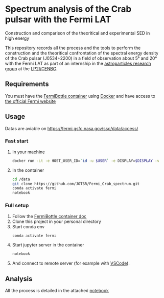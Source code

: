 # Spectrum analysis of the Crab pulsar with the Fermi LAT

Construction and comparison of the theoritical and experimental SED in high energy

This repository records all the process and the tools to perform the construction and the theoritical confrontation of the spectral energy density of the Crab pulsar (J0534+2200) in a field of observation about 5° and 20° with the Fermi LAT as part of an internship in the [astroparticles research group](https://www.lp2ib.in2p3.fr/astro-neutrino/astroparticules/) at the [LP2I/CENBG](https://www.lp2ib.in2p3.fr).

## Requirements

You must have the [FermiBottle container](https://github.com/fermi-lat/FermiBottle) using [Docker](https://www.docker.com/products/docker-desktop/) and have access to [the official Fermi website](https://fermi.gsfc.nasa.gov/)


## Usage

Datas are aviable on https://fermi.gsfc.nasa.gov/ssc/data/access/

### Fast start

1. In your machine
    ```sh
    docker run -it -e HOST_USER_ID=`id -u $USER` -e DISPLAY=$DISPLAY -v /tmp/.X11-unix:/tmp/.X11-unix -v "`pwd`":/data -p 8888:8888 fssc/fermibottle su fermi -
    ```
1. In the container
    ```sh
    cd /data
    git clone https://github.com/JOTSR/Fermi_Crab_spectrum.git
    conda activate fermi
    notebook
    ```

### Full setup

1. Follow the [FermiBottle container doc](https://github.com/fermi-lat/FermiBottle/wiki)
1. Clone this project in your personal directory
1. Start conda env
    ```sh
    conda activate fermi
    ```
1. Start jupyter server in the container 
   ```sh
   notebook
   ```
1. And connect to remote server (for example with [VSCode](https://code.visualstudio.com/docs/datascience/jupyter-notebooks)).

## Analysis

All the process is detailed in the attached [notebook](./analysis.ipynb)